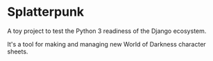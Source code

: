 Splatterpunk
============

A toy project to test the Python 3 readiness of the Django ecosystem.

It's a tool for making and managing new World of Darkness character sheets.
